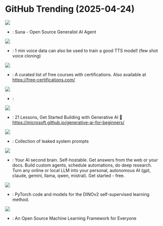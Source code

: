 # GitHub Trending (2025-04-24)

![](https://img.shields.io/badge/TypeScript-New%201-green?style=flat-square&logo=appveyor)
- [](https://github.comundefined): Suna - Open Source Generalist AI Agent

![](https://img.shields.io/badge/Python-New%20128-green?style=flat-square&logo=appveyor)
- [](https://github.comundefined): 1 min voice data can also be used to train a good TTS model! (few shot voice cloning)

![](https://img.shields.io/badge/none-New%20822-green?style=flat-square&logo=appveyor)
- [](https://github.comundefined): A curated list of free courses with certifications. Also available at https://free-certifications.com/

![](https://img.shields.io/badge/Python-New%20413-green?style=flat-square&logo=appveyor)
- [](https://github.comundefined): 

![](https://img.shields.io/badge/Jupyter%20Notebook-New%20297-green?style=flat-square&logo=appveyor)
- [](https://github.comundefined): 21 Lessons, Get Started Building with Generative AI 🔗 https://microsoft.github.io/generative-ai-for-beginners/

![](https://img.shields.io/badge/none-New%2054-green?style=flat-square&logo=appveyor)
- [](https://github.comundefined): Collection of leaked system prompts

![](https://img.shields.io/badge/Python-New%2039-green?style=flat-square&logo=appveyor)
- [](https://github.comundefined): Your AI second brain. Self-hostable. Get answers from the web or your docs. Build custom agents, schedule automations, do deep research. Turn any online or local LLM into your personal, autonomous AI (gpt, claude, gemini, llama, qwen, mistral). Get started - free.

![](https://img.shields.io/badge/Jupyter%20Notebook-New%207-green?style=flat-square&logo=appveyor)
- [](https://github.comundefined): PyTorch code and models for the DINOv2 self-supervised learning method.

![](https://img.shields.io/badge/C%2B%2B-New%2043-green?style=flat-square&logo=appveyor)
- [](https://github.comundefined): An Open Source Machine Learning Framework for Everyone

